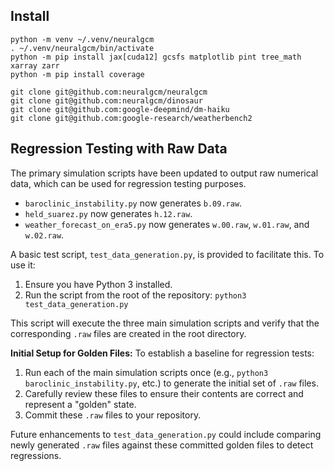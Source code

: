 ## Install

```
python -m venv ~/.venv/neuralgcm
. ~/.venv/neuralgcm/bin/activate
python -m pip install jax[cuda12] gcsfs matplotlib pint tree_math xarray zarr
python -m pip install coverage
```

```
git clone git@github.com:neuralgcm/neuralgcm
git clone git@github.com:neuralgcm/dinosaur
git clone git@github.com:google-deepmind/dm-haiku
git clone git@github.com:google-research/weatherbench2
```

## Regression Testing with Raw Data

The primary simulation scripts have been updated to output raw numerical data, which can be used for regression testing purposes.

- `baroclinic_instability.py` now generates `b.09.raw`.
- `held_suarez.py` now generates `h.12.raw`.
- `weather_forecast_on_era5.py` now generates `w.00.raw`, `w.01.raw`, and `w.02.raw`.

A basic test script, `test_data_generation.py`, is provided to facilitate this.
To use it:
1. Ensure you have Python 3 installed.
2. Run the script from the root of the repository: `python3 test_data_generation.py`

This script will execute the three main simulation scripts and verify that the corresponding `.raw` files are created in the root directory.

**Initial Setup for Golden Files:**
To establish a baseline for regression tests:
1. Run each of the main simulation scripts once (e.g., `python3 baroclinic_instability.py`, etc.) to generate the initial set of `.raw` files.
2. Carefully review these files to ensure their contents are correct and represent a "golden" state.
3. Commit these `.raw` files to your repository.

Future enhancements to `test_data_generation.py` could include comparing newly generated `.raw` files against these committed golden files to detect regressions.
